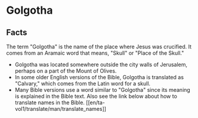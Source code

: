 # Golgotha

## Facts

The term "Golgotha" is the name of the place where Jesus was crucified. It comes from an Aramaic word that means, "Skull" or "Place of the Skull."

* Golgotha was located somewhere outside the city walls of Jerusalem, perhaps on a part of the Mount of Olives.
* In some older English versions of the Bible, Golgotha is translated as "Calvary," which comes from the Latin word for a skull.
* Many Bible versions use a word similar to "Golgotha" since its meaning is explained in the Bible text. Also see the link below about how to translate names in the Bible.
[[en/ta-vol1/translate/man/translate_names]]